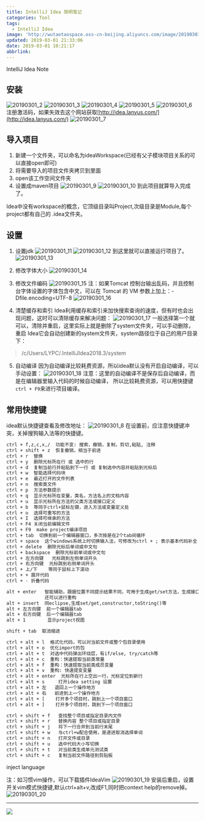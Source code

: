```yaml
---
title: IntelliJ Idea 简明笔记
categories: Tool
tags:
  - IntelliJ Idea
image: 'http://wutaotaospace.oss-cn-beijing.aliyuncs.com/image/20190301_1.jpg'
updated: 2019-03-01 21:33:06
date: 2019-03-01 10:21:17
abbrlink:
---
```

IntelliJ Idea Note
<!-- more -->
## 安装
![20190301_2](http://wutaotaospace.oss-cn-beijing.aliyuncs.com/image/20190301_2.jpg)
![20190301_3](http://wutaotaospace.oss-cn-beijing.aliyuncs.com/image/20190301_3.jpg)
![20190301_4](http://wutaotaospace.oss-cn-beijing.aliyuncs.com/image/20190301_4.jpg)
![20190301_5](http://wutaotaospace.oss-cn-beijing.aliyuncs.com/image/20190301_5.jpg)
![20190301_6](http://wutaotaospace.oss-cn-beijing.aliyuncs.com/image/20190301_6.jpg)
注册激活码，如果失效去这个网站获取[http://idea.lanyus.com/](http://idea.lanyus.com/)
![20190301_7](http://wutaotaospace.oss-cn-beijing.aliyuncs.com/image/20190301_7.jpg)
## 导入项目
1. 新建一个文件夹，可以命名为ideaWorkspace(已经有父子模块项目关系的可以直接open即可)
2. 将需要导入的项目文件夹拷贝到里面
3. open该工作空间文件夹
4. 设置成maven项目
![20190301_9](http://wutaotaospace.oss-cn-beijing.aliyuncs.com/image/20190301_9.jpg)
![20190301_10](http://wutaotaospace.oss-cn-beijing.aliyuncs.com/image/20190301_10.jpg)
到此项目就算导入完成了。

Idea中没有workspace的概念，它顶级目录叫Project,次级目录是Module,每个project都有自己的
.idea文件夹。

## 设置
1. 设置jdk
![20190301_11](http://wutaotaospace.oss-cn-beijing.aliyuncs.com/image/20190301_11.jpg)
![20190301_12](http://wutaotaospace.oss-cn-beijing.aliyuncs.com/image/20190301_12.jpg)
到这里就可以直接运行项目了。
![20190301_13](http://wutaotaospace.oss-cn-beijing.aliyuncs.com/image/20190301_13.jpg)

2. 修改字体大小
![20190301_14](http://wutaotaospace.oss-cn-beijing.aliyuncs.com/image/20190301_14.jpg)

3. 修改文件编码
![20190301_15](http://wutaotaospace.oss-cn-beijing.aliyuncs.com/image/20190301_15.jpg)
注：如果Tomcat 控制台输出乱码，并且控制台字体设置的字体包含中文，可以在 Tomcat 的 VM 
参数上加上：-Dfile.encoding=UTF-8
![20190301_16](http://wutaotaospace.oss-cn-beijing.aliyuncs.com/image/20190301_16.jpg)

4. 清楚缓存和索引
Idea利用缓存和索引来加快搜索查询的速度，但有时也会出现问题，这时可以清除缓存来解决问题：
![20190301_17](http://wutaotaospace.oss-cn-beijing.aliyuncs.com/image/20190301_17.jpg)
一般选择第一个就可以，清除并重启，这里实际上就是删除了system文件夹，可以手动删除，重启
Idea它会自动创建新的system文件夹，system路径位于自己的用户目录下：
> /c/Users/LYPC/.IntelliJIdea2018.3/system

5. 自动编译
因为自动编译比较耗费资源，所以idea默认没有开启自动编译，可以手动设置：
![20190301_18](http://wutaotaospace.oss-cn-beijing.aliyuncs.com/image/20190301_18.jpg)
注意：这里的自动编译不是保存后自动编译，而是在编辑器里输入代码的时候自动编译，
所以比较耗费资源，可以用快捷键`ctrl + F9`来进行项目编译。

## 常用快捷键
idea默认快捷键查看及修改地址：
![20190301_8](http://wutaotaospace.oss-cn-beijing.aliyuncs.com/image/20190301_8.jpg)
在设置前，应注意快捷键冲突，关掉搜狗输入法等的快捷键。
```txt
ctrl + f,z,c,x,/  功能不变: 搜索，撤销，复制，剪切,粘贴, 注释
ctrl + shift + z  恢复撤销，相当于前进
ctrl + r  替换
ctrl + y  删除光标所在行 或 选中的行
ctrl + d  复制当前行并粘贴到下一行 或 复制选中内容并粘贴到光标后
ctrl + w  智能选择代码块
ctrl + e  最近打开的文件列表
ctrl + n  搜索类文件
ctrl + p  方法参数提示
ctrl + q  显示光标所在变量，类名，方法名上的文档内容
ctrl + u  显示光标所在方法的父类方法或接口定义
ctrl + b  等同于ctrl+鼠标左键，进入方法或变量定义处
ctrl + o  选择可重写的方法
ctrl + I  选择可继承的方法
ctrl + F4 关闭当前编辑文件
ctrl + F9  make project编译项目
ctrl + tab  切换到前一个编辑器窗口，多次按是在2个tab间循环
ctrl + space  这个windows系统上时切换输入法，可修改为ctrl + ; 表示基本代码补全
ctrl + delete  删除光标后单词或中文句
ctrl + backspace  删除光标前单词或中文句
ctrl + 左方向键   光标跳到左侧单词开头
ctrl + 右方向键  光标跳到右侧单词开头
ctrl + 上/下    等同于鼠标上下滚动
ctrl + + 展开代码
ctrl + - 折叠代码

alt + enter   智能辅助，跟据位置不同提示结果不同，可用于生成get/set方法，生成接口或实现类，
              还可以进行重构
alt + insert  同eclipse,生成set/get,constructor,toString()等
alt + 左方向键  前一个编辑器tab
alt + 右方向键  后一个编辑器tab
alt + 1        显示project视图

shift + tab  取消缩进

ctrl + alt + l  格式化代码，可以对当前文件或整个包目录使用
ctrl + alt + o  优化import的包
ctrl + alt + t  对选中代码弹出环绕层，有if/else, try/catch等
ctrl + alt + c  重构：快速提取当前类常量
ctrl + alt + f  重构：快速提取当前类成员变量
ctrl + alt + v  重构: 快速提变变量
ctrl + alt + enter  光标所在行上空出一行，光标定位到新行
ctrl + alt + s     打开idea setting 设置
ctrl + alt + 左   退回上一个操作地方
ctrl + alt + 右   前进到上一个操作地方
ctrl + alt + [    打开多个项目时，跳到上一个项目窗口
ctrl + alt + ]    打开多个项目时，跳到下一个项目窗口

ctrl + shift + f   查找整个项目或指定目录内文件
ctrl + shift + r   替换内容 整个项目或指定目录
ctrl + shift + j   将下一行合并到当前行末尾
ctrl + shift + w   与ctrl+w配合使用，是递进取消选择单词
ctrl + shift + n   打开文件或目录
ctrl + shift + u   选中代码大小写切换
ctrl + shift + t   对当前类生成单元测试类
ctrl + shift + c   复制当前文件路径到剪贴板
```
inject language

注：如习惯vim操作，可以下载插件IdeaVim
![20190301_19](http://wutaotaospace.oss-cn-beijing.aliyuncs.com/image/20190301_19.jpg)
安装后重启，设置开关vim模式快捷键,默认ctrl+alt+v,改成F1,同时把context help的remove掉。
![20190301_20](http://wutaotaospace.oss-cn-beijing.aliyuncs.com/image/20190301_20.jpg)




<hr />
<img src="http://wutaotaospace.oss-cn-beijing.aliyuncs.com/image/20190301_1.jpg" class="full-image" />

